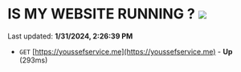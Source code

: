# IS MY WEBSITE RUNNING ? [![](https://img.shields.io/static/v1?label=Sponsor&message=%E2%9D%A4&logo=GitHub&color=%23fe8e86)](https://github.com/sponsors/<username>)

Last updated: **1/31/2024, 2:26:39 PM**

- `GET` [https://youssefservice.me](https://youssefservice.me) - **Up** (293ms)
